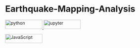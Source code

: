 # Earthquake-Mapping-Analysis

<p align="left"> 
<a href="https://www.python.org" target="_blank" rel="noreferrer"> <img src="https://img.shields.io/badge/Python-FFD43B?style=for-the-badge&logo=python&logoColor=blue" alt="python" width="120" height="30"/> </a>  
<a href="https://jupyter.org/" target="_blank" rel="noreferrer"> <img src="https://img.shields.io/badge/Jupyter-F37626.svg?&style=for-the-badge&logo=Jupyter&logoColor=white" alt="jupyter" width="120" height="30"/> </a>
  
<a href="https://javascript.org/" target="_blank" rel="noreferrer"> <img src="https://img.shields.io/badge/JavaScript-F7DF1E?style=flat&logo=javascript&logoColor=black
" alt="JavaScript" width="120" height="30"/> </a>
</p>  


